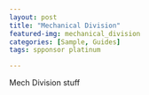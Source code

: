 ```yaml
---
layout: post
title: "Mechanical Division"
featured-img: mechanical_division
categories: [Sample, Guides]
tags: spponsor platinum

---
```



Mech Division stuff
